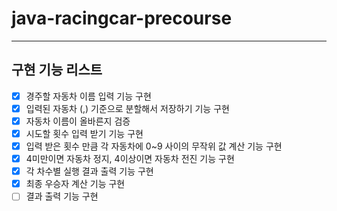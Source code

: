 # java-racingcar-precourse
---
**구현 기능 리스트**
---
- [x] 경주할 자동차 이름 입력 기능 구현
- [x] 입력된 자동차 (,) 기준으로 분할해서 저장하기 기능 구현
- [x] 자동차 이름이 올바른지 검증
- [x] 시도할 횟수 입력 받기 기능 구현
- [x] 입력 받은 횟수 만큼 각 자동차에 0~9 사이의 무작위 값 계산 기능 구현
- [x] 4미만이면 자동차 정지, 4이상이면 자동차 전진 기능 구현
- [x] 각 차수별 실행 결과 출력 기능 구현
- [x] 최종 우승자 계산 기능 구현
- [ ] 결과 출력 기능 구현